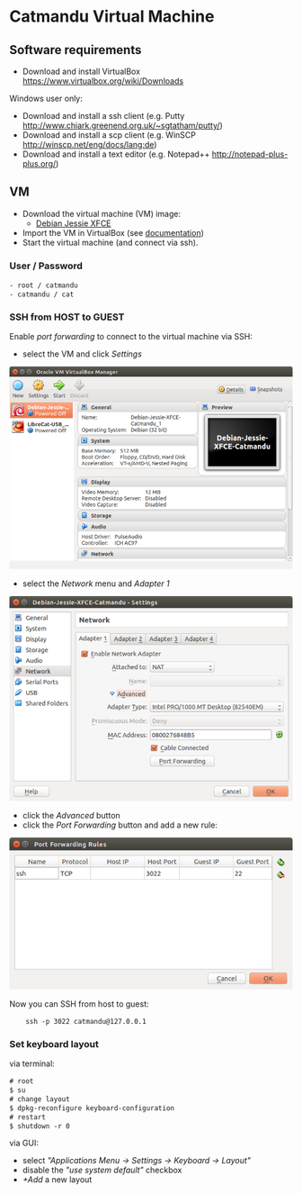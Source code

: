 # Catmandu Virtual Machine

## Software requirements

* Download and install VirtualBox <https://www.virtualbox.org/wiki/Downloads>

Windows user only:

* Download and install a ssh client (e.g. Putty <http://www.chiark.greenend.org.uk/~sgtatham/putty/>)
* Download and install a scp client (e.g. WinSCP <http://winscp.net/eng/docs/lang:de>)
* Download and install a text editor (e.g. Notepad++ <http://notepad-plus-plus.org/>)

## VM

* Download the virtual machine (VM) image: 
    - [Debian Jessie XFCE](http://catmandu:catmandu@jorol.de/catmandu/Debian-Jessie-XFCE-Catmandu.ova)
* Import the VM in VirtualBox (see [documentation](https://docs.oracle.com/cd/E26217_01/E26796/html/qs-import-vm.html))
* Start the virtual machine (and connect via ssh). 
  
### User / Password

    - root / catmandu
    - catmandu / cat

### SSH from HOST to GUEST 

Enable _port forwarding_ to connect to the virtual machine via SSH:

* select the VM and click _Settings_

![Settings](settings.png "Settings")

* select the _Network_ menu and _Adapter 1_

![Network](network.png "Network")

* click the _Advanced_ button
* click the _Port Forwarding_ button and add a new rule:

![Port Forwarding](port_forwarding.png "Port Forwarding")

Now you can SSH from host to guest:

```terminal
    ssh -p 3022 catmandu@127.0.0.1
```

### Set keyboard layout

via terminal:

```terminal
# root
$ su
# change layout
$ dpkg-reconfigure keyboard-configuration
# restart
$ shutdown -r 0 
```

via GUI:

* select _"Applications Menu -> Settings -> Keyboard -> Layout"_
* disable the _"use system default"_ checkbox
* _+Add_ a new layout 